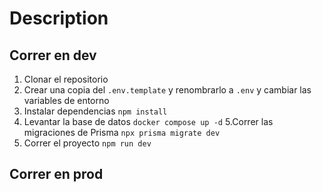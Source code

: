 # Description


## Correr en dev

1. Clonar el repositorio
2. Crear una copia del ```.env.template``` y renombrarlo a ```.env``` y cambiar las variables de entorno
3. Instalar dependencias  ```npm install ``` 
4. Levantar la base de datos ```docker compose up -d```
5.Correr las migraciones de Prisma ```npx prisma migrate dev```
6. Correr el proyecto ```npm run dev```



## Correr en prod
